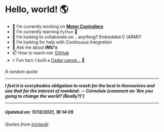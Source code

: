 # Hello, world! 🌎


- 🔧 I’m currently working on [**Motor Controllers**](https://github.com/kyleRhess/MicroMotor)
- 🌱 I’m currently learning `Python` **🐍**
- 👯 I’m looking to collaborate on... anything? Embedded C (ARM)?
- 🤔 I’m looking for help with *Continuous Integration*
- 💬 Ask me about ***IMU's***
- 📫 How to reach me: [GitHub](https://github.com/kyleRhess)
- ⚡ Fun fact: I built a [Cedar canoe...](https://kylerhess.github.io/canoe.html) 🛶

_A random quote_
___
***I feel it is everybodies obligation to reach for the best in themselves
and use that for the interest of mankind.
-- Corneluis (comment on 'Are you going to change the world? (Really?)')***
___
##### Updated on: 11/13/2021, 18:14:05
###### Quotes from [erickedji](https://gist.github.com/erickedji/68802)